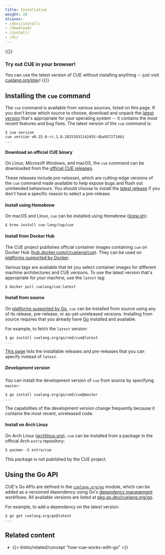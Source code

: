 ```yaml
---
title: Installation
weight: 20
aliases:
- /docs/install/
- /download/
- /install/
- /dl/
---
```


{{<warning>}}
### Try out CUE in your browser!
You can use the latest version of CUE without installing anything -- just visit
[cuelang.org/play](https://cuelang.org/play/)!
{{</warning>}}

## Installing the `cue` command

The `cue` command is available from various sources, listed on this page.
If you don't know which source to choose, download and unpack the
[latest version](https://github.com/cue-lang/cue/releases/latest)
that's appropriate for your operating system -- it contains the most recent
features and bug fixes.
The latest version of the `cue` command is:

````text { title="TERMINAL" type="terminal" codeToCopy="Y3VlIHZlcnNpb24=" }
$ cue version
cue version v0.15.0-rc.1.0.20251031142455-4ba957271db1
...
````

<!--more-->

#### Download an official CUE binary

On Linux, Microsoft Windows, and macOS, the `cue` command can be downloaded from the
[official CUE releases](https://github.com/cue-lang/cue/releases/).

These releases include *pre-releases*, which are cutting-edge versions of the
`cue` command made available to help expose bugs and flush out unintended
behaviours. You should choose to install the
[latest release](https://github.com/cue-lang/cue/releases/latest) if you don't
have a specific reason to select a pre-release.

#### Install using Homebrew

On macOS and Linux, `cue` can be installed using Homebrew
([brew.sh](https://brew.sh)):

````text { title="TERMINAL" type="terminal" codeToCopy="YnJldyBpbnN0YWxsIGN1ZS1sYW5nL3RhcC9jdWU=" }
$ brew install cue-lang/tap/cue
````

#### Install from Docker Hub

The CUE project publishes official container images containing `cue` on Docker Hub
([hub.docker.com/r/cuelang/cue](https://hub.docker.com/r/cuelang/cue)).
They can be used on
[platforms supported by Docker](https://docs.docker.com/engine/install/).

Various tags are available that let you select container images for different
machine architectures and CUE versions. To use the latest version that's
appropriate for your machine, use the `latest` tag:

````text { title="TERMINAL" type="terminal" codeToCopy="ZG9ja2VyIHB1bGwgY3VlbGFuZy9jdWU6bGF0ZXN0" }
$ docker pull cuelang/cue:latest
````

#### Install from source

On
[platforms supported by Go](https://go.dev/dl/#stable),
`cue` can be installed from source using any of its
release, pre-release, or as-yet-unreleased versions.
Installing from source requires that you already have
[Go](https://go.dev)
installed and available.

For example, to fetch the `latest` version:

````text { title="TERMINAL" type="terminal" codeToCopy="Z28gaW5zdGFsbCBjdWVsYW5nLm9yZy9nby9jbWQvY3VlQGxhdGVzdA==" }
$ go install cuelang.org/go/cmd/cue@latest
...
````

[This page](https://pkg.go.dev/cuelang.org/go?tab=versions)
lists the installable releases and pre-releases that you can specify instead of
`latest`.

##### Development version

You can install the development version of `cue` from source by specifying `master`:

````text { title="TERMINAL" type="terminal" codeToCopy="Z28gaW5zdGFsbCBjdWVsYW5nLm9yZy9nby9jbWQvY3VlQG1hc3Rlcg==" }
$ go install cuelang.org/go/cmd/cue@master
...
````

The capabilities of the development version change frequently because it contains the
most recent, unreleased code.

#### Install on Arch Linux

On Arch Linux
([archlinux.org](https://archlinux.org)),
`cue` can be installed from a package in the official Arch `extra` repository:

````text { title="TERMINAL" type="terminal" codeToCopy="cGFjbWFuIC1TIGV4dHJhL2N1ZQ==" }
$ pacman -S extra/cue
````

This package is not published by the CUE project.

## Using the Go API

CUE's Go APIs are defined in the
[`cuelang.org/go`](https://pkg.go.dev/cuelang.org/go) module, which can be added
as a versioned dependency using Go's
[dependency management](https://go.dev/doc/modules/managing-dependencies)
workflows. All available versions are listed at
[pkg.go.dev/cuelang.org/go](https://pkg.go.dev/cuelang.org/go?tab=versions).

For example, to add a dependency on the latest version:
````text { title="TERMINAL" type="terminal" codeToCopy="Z28gZ2V0IGN1ZWxhbmcub3JnL2dvQGxhdGVzdA==" }
$ go get cuelang.org/go@latest
...
````

## Related content

- {{< linkto/related/concept "how-cue-works-with-go" >}}
